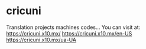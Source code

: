 # cricuni
Translation projects machines codes...
You can visit at:
https://cricuni.x10.mx/
https://cricuni.x10.mx/en-US
https://cricuni.x10.mx/ua-UA
